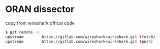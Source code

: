 # ORAN dissector
copy from wireshark offical code

```bash
$ git remote -v
upstream        https://gitlab.com/wireshark/wireshark.git (fetch)
upstream        https://gitlab.com/wireshark/wireshark.git (push)
```

